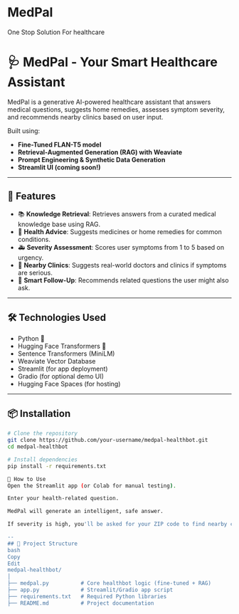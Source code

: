 # MedPal
One Stop Solution For healthcare
# 🩺 MedPal - Your Smart Healthcare Assistant

MedPal is a generative AI-powered healthcare assistant that answers medical questions, suggests home remedies, assesses symptom severity, and recommends nearby clinics based on user input.

Built using:
- **Fine-Tuned FLAN-T5 model**
- **Retrieval-Augmented Generation (RAG) with Weaviate**
- **Prompt Engineering & Synthetic Data Generation**
- **Streamlit UI (coming soon!)**

---

## 🚀 Features

- 📚 **Knowledge Retrieval**: Retrieves answers from a curated medical knowledge base using RAG.
- 💊 **Health Advice**: Suggests medicines or home remedies for common conditions.
- 🚑 **Severity Assessment**: Scores user symptoms from 1 to 5 based on urgency.
- 🏥 **Nearby Clinics**: Suggests real-world doctors and clinics if symptoms are serious.
- 🔁 **Smart Follow-Up**: Recommends related questions the user might also ask.

---

## 🛠️ Technologies Used

- Python 🐍
- Hugging Face Transformers 🤗
- Sentence Transformers (MiniLM)
- Weaviate Vector Database
- Streamlit (for app deployment)
- Gradio (for optional demo UI)
- Hugging Face Spaces (for hosting)

---

## 📦 Installation

```bash
# Clone the repository
git clone https://github.com/your-username/medpal-healthbot.git
cd medpal-healthbot

# Install dependencies
pip install -r requirements.txt

🎯 How to Use
Open the Streamlit app (or Colab for manual testing).

Enter your health-related question.

MedPal will generate an intelligent, safe answer.

If severity is high, you'll be asked for your ZIP code to find nearby clinics!

--
## 📄 Project Structure
bash
Copy
Edit
medpal-healthbot/
│
├── medpal.py          # Core healthbot logic (fine-tuned + RAG)
├── app.py             # Streamlit/Gradio app script
├── requirements.txt   # Required Python libraries
├── README.md          # Project documentation
